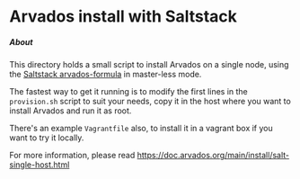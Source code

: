 [comment]: # (Copyright © The Arvados Authors. All rights reserved.)
[comment]: # ()
[comment]: # (SPDX-License-Identifier: CC-BY-SA-3.0)

# Arvados install with Saltstack

##### About

This directory holds a small script to install Arvados on a single node, using the
[Saltstack arvados-formula](https://github.com/saltstack-formulas/arvados-formula)
in master-less mode.

The fastest way to get it running is to modify the first lines in the `provision.sh`
script to suit your needs, copy it in the host where you want to install Arvados
and run it as root.

There's an example `Vagrantfile` also, to install it in a vagrant box if you want
to try it locally.

For more information, please read https://doc.arvados.org/main/install/salt-single-host.html
